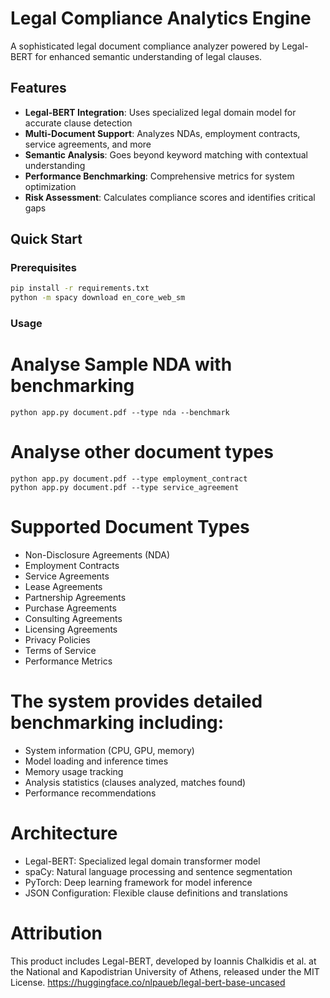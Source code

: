 # Legal Compliance Analytics Engine

A sophisticated legal document compliance analyzer powered by Legal-BERT for enhanced semantic understanding of legal clauses.

## Features

- **Legal-BERT Integration**: Uses specialized legal domain model for accurate clause detection  
- **Multi-Document Support**: Analyzes NDAs, employment contracts, service agreements, and more  
- **Semantic Analysis**: Goes beyond keyword matching with contextual understanding  
- **Performance Benchmarking**: Comprehensive metrics for system optimization  
- **Risk Assessment**: Calculates compliance scores and identifies critical gaps  

## Quick Start

### Prerequisites

```bash
pip install -r requirements.txt
python -m spacy download en_core_web_sm
```

### Usage

# Analyse Sample NDA with benchmarking
```
python app.py document.pdf --type nda --benchmark
```

# Analyse other document types
```
python app.py document.pdf --type employment_contract
python app.py document.pdf --type service_agreement
```

# Supported Document Types
- Non-Disclosure Agreements (NDA)
- Employment Contracts
- Service Agreements
- Lease Agreements
- Partnership Agreements
- Purchase Agreements
- Consulting Agreements
- Licensing Agreements
- Privacy Policies
- Terms of Service
- Performance Metrics

# The system provides detailed benchmarking including:

- System information (CPU, GPU, memory)
- Model loading and inference times
- Memory usage tracking
- Analysis statistics (clauses analyzed, matches found)
- Performance recommendations

# Architecture
- Legal-BERT: Specialized legal domain transformer model
- spaCy: Natural language processing and sentence segmentation
- PyTorch: Deep learning framework for model inference
- JSON Configuration: Flexible clause definitions and translations

# Attribution
This product includes Legal-BERT, developed by Ioannis Chalkidis et al. at the National and Kapodistrian University of Athens, released under the MIT License.
https://huggingface.co/nlpaueb/legal-bert-base-uncased
